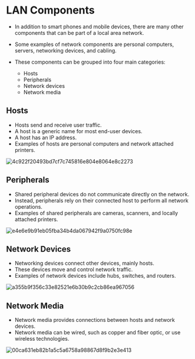 # LAN Components

- In addition to smart phones and mobile devices, there are many other components that can be part of a local area network.
- Some examples of network components are personal computers, servers, networking devices, and cabling.
- These components can be grouped into four main categories:

   - Hosts
   - Peripherals
   - Network devices
   - Network media

## Hosts

- Hosts send and receive user traffic.
- A host is a generic name for most end-user devices.
- A host has an IP address.
- Examples of hosts are personal computers and network attached printers.

![4c922f20493bd7cf7c745816e804e8064e8c2273](https://user-images.githubusercontent.com/63872951/166741359-f8f9d89f-a8aa-4619-8754-767436bace98.png)

## Peripherals

- Shared peripheral devices do not communicate directly on the network. 
- Instead, peripherals rely on their connected host to perform all network operations.
- Examples of shared peripherals are cameras, scanners, and locally attached printers.

![e4e6e9b91eb05fba34b4da067942f9a0750fc98e](https://user-images.githubusercontent.com/63872951/166741612-016dbfd1-6973-4449-b307-4b28fc75d9b1.png)

## Network Devices

- Networking devices connect other devices, mainly hosts.
- These devices move and control network traffic. 
- Examples of network devices include hubs, switches, and routers.

![a355b9f356c33e82521e6b30b9c2cb86ea967056](https://user-images.githubusercontent.com/63872951/166741779-632b0ac7-00b9-4def-b5b0-11f35caa5a11.png)

## Network Media

- Network media provides connections between hosts and network devices.
- Network media can be wired, such as copper and fiber optic, or use wireless technologies.

![00ca631eb82b1a5c5a6758a98867d8f9b2e3e413](https://user-images.githubusercontent.com/63872951/166742028-23380d42-91aa-4670-8a07-73d055eaae92.png)




